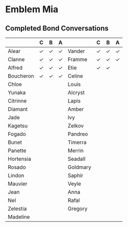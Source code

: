 # Emblem Mia

## Completed Bond Conversations
|               |   C   |   B   |   A   |               |   C   |   B   |   A   |
|---------------|-------|-------|-------|---------------|-------|-------|-------|
| Alear         |&check;|&check;|&check;| Vander        |&check;|&check;|&check;|
| Clanne        |&check;|&check;|&check;| Framme        |&check;|&check;|&check;|
| Alfred        |&check;|&check;|&check;| Etie          |&check;|&check;|       |
| Boucheron     |&check;|&check;|&check;| Celine        |       |       |       |
| Chloe         |       |       |       | Louis         |       |       |       |
| Yunaka        |       |       |       | Alcryst       |       |       |       |
| Citrinne      |       |       |       | Lapis         |       |       |       |
| Diamant       |       |       |       | Amber         |       |       |       |
| Jade          |       |       |       | Ivy           |       |       |       |
| Kagetsu       |       |       |       | Zelkov        |       |       |       |
| Fogado        |       |       |       | Pandreo       |       |       |       |
| Bunet         |       |       |       | Timerra       |       |       |       |
| Panette       |       |       |       | Merrin        |       |       |       |
| Hortensia     |       |       |       | Seadall       |       |       |       |
| Rosado        |       |       |       | Goldmary      |       |       |       |
| Lindon        |       |       |       | Saphir        |       |       |       |
| Mauvier       |       |       |       | Veyle         |       |       |       |
| Jean          |       |       |       | Anna          |       |       |       |
| Nel           |       |       |       | Rafal         |       |       |       |
| Zelestia      |       |       |       | Gregory       |       |       |       |
| Madeline      |       |       |       |               |       |       |       |
